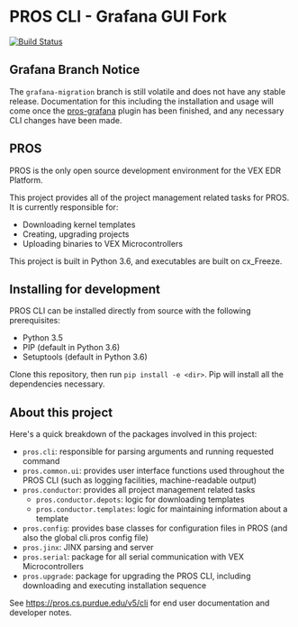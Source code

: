 # PROS CLI - Grafana GUI Fork

[![Build Status](https://dev.azure.com/purdue-acm-sigbots/CLI/_apis/build/status/purduesigbots.pros-cli?branchName=develop)](https://dev.azure.com/purdue-acm-sigbots/CLI/_build/latest?definitionId=6&branchName=develop)

## Grafana Branch Notice
The ``grafana-migration`` branch is still volatile and does not have any stable release. Documentation for this including the installation and usage will come once the [pros-grafana](https://github.com/BWHS-Robotics/pros-grafana) plugin has been finished, and any necessary CLI changes have been made. 

## PROS

PROS is the only open source development environment for the VEX EDR Platform.

This project provides all of the project management related tasks for PROS. It is currently responsible for:
 - Downloading kernel templates
 - Creating, upgrading projects
 - Uploading binaries to VEX Microcontrollers

This project is built in Python 3.6, and executables are built on cx_Freeze.

## Installing for development
PROS CLI can be installed directly from source with the following prerequisites:
 - Python 3.5
 - PIP (default in Python 3.6)
 - Setuptools (default in Python 3.6)

Clone this repository, then run `pip install -e <dir>`. Pip will install all the dependencies necessary.

## About this project
Here's a quick breakdown of the packages involved in this project:

- `pros.cli`: responsible for parsing arguments and running requested command
- `pros.common.ui`: provides user interface functions used throughout the PROS CLI (such as logging facilities, machine-readable output)
- `pros.conductor`: provides all project management related tasks
    - `pros.conductor.depots`: logic for downloading templates
    - `pros.conductor.templates`: logic for maintaining information about a template
- `pros.config`: provides base classes for configuration files in PROS (and also the global cli.pros config file)
- `pros.jinx`: JINX parsing and server
- `pros.serial`: package for all serial communication with VEX Microcontrollers
- `pros.upgrade`: package for upgrading the PROS CLI, including downloading and executing installation sequence

See https://pros.cs.purdue.edu/v5/cli for end user documentation and developer notes.
